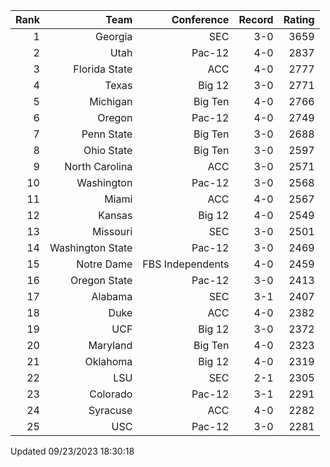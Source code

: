 | Rank  | Team                 | Conference           | Record   | Rating |
| ---:  | ---:                 | ---:                 | ---:     | ---:   |
| 1     | Georgia              | SEC                  | 3-0      | 3659   |
| 2     | Utah                 | Pac-12               | 4-0      | 2837   |
| 3     | Florida State        | ACC                  | 4-0      | 2777   |
| 4     | Texas                | Big 12               | 3-0      | 2771   |
| 5     | Michigan             | Big Ten              | 4-0      | 2766   |
| 6     | Oregon               | Pac-12               | 4-0      | 2749   |
| 7     | Penn State           | Big Ten              | 3-0      | 2688   |
| 8     | Ohio State           | Big Ten              | 3-0      | 2597   |
| 9     | North Carolina       | ACC                  | 3-0      | 2571   |
| 10    | Washington           | Pac-12               | 3-0      | 2568   |
| 11    | Miami                | ACC                  | 4-0      | 2567   |
| 12    | Kansas               | Big 12               | 4-0      | 2549   |
| 13    | Missouri             | SEC                  | 3-0      | 2501   |
| 14    | Washington State     | Pac-12               | 3-0      | 2469   |
| 15    | Notre Dame           | FBS Independents     | 4-0      | 2459   |
| 16    | Oregon State         | Pac-12               | 3-0      | 2413   |
| 17    | Alabama              | SEC                  | 3-1      | 2407   |
| 18    | Duke                 | ACC                  | 4-0      | 2382   |
| 19    | UCF                  | Big 12               | 3-0      | 2372   |
| 20    | Maryland             | Big Ten              | 4-0      | 2323   |
| 21    | Oklahoma             | Big 12               | 4-0      | 2319   |
| 22    | LSU                  | SEC                  | 2-1      | 2305   |
| 23    | Colorado             | Pac-12               | 3-1      | 2291   |
| 24    | Syracuse             | ACC                  | 4-0      | 2282   |
| 25    | USC                  | Pac-12               | 3-0      | 2281   |

Updated 09/23/2023 18:30:18
